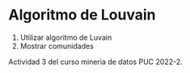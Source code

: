 # Algoritmo de Louvain

1. Utilizar algoritmo de Luvain
2. Mostrar comunidades

Actividad 3 del curso mineria de datos PUC 2022-2.
